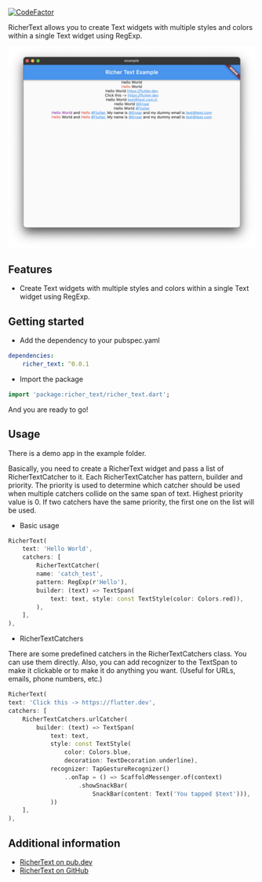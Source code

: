 [![CodeFactor](https://www.codefactor.io/repository/github/alfasquad/richer_text/badge)](https://www.codefactor.io/repository/github/alfasquad/richer_text)

RicherText allows you to create Text widgets with multiple styles and colors within a single Text widget using RegExp.

![Example](https://raw.githubusercontent.com/AlfaSquaD/richer_text/main/example.png)

## Features

-   Create Text widgets with multiple styles and colors within a single Text widget using RegExp.

## Getting started

-   Add the dependency to your pubspec.yaml

```yaml
dependencies:
    richer_text: ^0.0.1
```

-   Import the package

```dart
import 'package:richer_text/richer_text.dart';
```

And you are ready to go!

## Usage

There is a demo app in the example folder.

Basically, you need to create a RicherText widget and pass a list of RicherTextCatcher to it. Each RicherTextCatcher has pattern, builder and priority. The priority is used to determine which catcher should be used when multiple catchers collide on the same span of text. Highest priority value is 0. If two catchers have the same priority, the first one on the list will be used.

-   Basic usage

```dart
RicherText(
    text: 'Hello World',
    catchers: [
        RicherTextCatcher(
        name: 'catch_test',
        pattern: RegExp(r'Hello'),
        builder: (text) => TextSpan(
            text: text, style: const TextStyle(color: Colors.red)),
        ),
    ],
),

```

-   RicherTextCatchers

There are some predefined catchers in the RicherTextCatchers class. You can use them directly. Also, you can add recognizer to the TextSpan to make it clickable or to make it do anything you want. (Useful for URLs, emails, phone numbers, etc.)

```dart
RicherText(
text: 'Click this -> https://flutter.dev',
catchers: [
    RicherTextCatchers.urlCatcher(
        builder: (text) => TextSpan(
            text: text,
            style: const TextStyle(
                color: Colors.blue,
                decoration: TextDecoration.underline),
            recognizer: TapGestureRecognizer()
                ..onTap = () => ScaffoldMessenger.of(context)
                    .showSnackBar(
                        SnackBar(content: Text('You tapped $text'))),
            ))
    ],
),

```

## Additional information

-   [RicherText on pub.dev](https://pub.dev/packages/richer_text)
-   [RicherText on GitHub](https://github.com/AlfaSquaD/richer_text)
